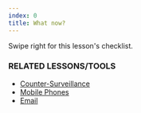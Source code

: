 ```yaml
---
index: 0
title: What now?
---
```

Swipe right for this lesson's checklist.

### RELATED LESSONS/TOOLS

*   [Counter-Surveillance](umbrella://lesson/counter-surveillance/0)
*   [Mobile Phones](umbrella://lesson/mobile-phones)
*   [Email](umbrella://lesson/email)